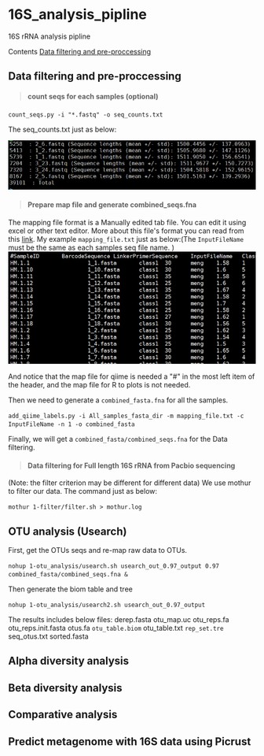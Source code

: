 # 16S_analysis_pipline
16S rRNA analysis pipline

Contents
[Data filtering and pre-proccessing](#anchor)



## Data filtering and pre-proccessing
> #### count seqs for each samples (optional)
`count_seqs.py -i "*.fastq" -o seq_counts.txt`

The seq_counts.txt just as below:

![seq_couns_results](images/seq_counts_results.png)

> #### Prepare map file and generate combined_seqs.fna
The mapping file format is a Manually edited tab file. You can edit it using excel or other text editor. More about this file's format you can read from this [link](http://qiime.org/documentation/file_formats.html#metadata-mapping-files). My example `mapping_file.txt` just as below:(The  `InputFileName` must be the same as each samples seq file name. )
![map_file_example](images/map_file_example.png)

And notice that the map file for qiime is needed a "#" in the most left item of the header, and the map file for R to plots is not needed.

Then we need to generate a `combined_fasta.fna` for all the samples.

`add_qiime_labels.py -i All_samples_fasta_dir -m mapping_file.txt -c InputFileName -n 1 -o combined_fasta`

Finally, we will get a `combined_fasta/combined_seqs.fna` for the Data filtering.

> #### Data filtering for Full length 16S rRNA from Pacbio sequencing 
(Note: the filter criterion may be different for different data)
We use mothur to filter our data. The command just as below:

`mothur 1-filter/filter.sh > mothur.log`

## OTU analysis (Usearch)
First, get the OTUs seqs and re-map raw data to OTUs.

`nohup 1-otu_analysis/usearch.sh usearch_out_0.97_output 0.97 combined_fasta/combined_seqs.fna &`

Then generate the biom table and tree

`nohup 1-otu_analysis/usearch2.sh usearch_out_0.97_output`

The results includes below files:
	derep.fasta
	otu_map.uc
	otu_reps.fa
	otu_reps.init.fasta
	otus.fa
	`otu_table.biom`
	otu_table.txt
	`rep_set.tre`
	seq_otus.txt
	sorted.fasta




## Alpha diversity analysis

## Beta diversity analysis

## Comparative analysis


## Predict metagenome with 16S data using Picrust

